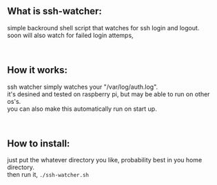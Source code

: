 ## What is ssh-watcher:

simple backround shell script that watches for ssh login and logout. <br>
soon will also watch for failed login attemps, <br>

<br>

## How it works:

ssh watcher simply watches your "/var/log/auth.log". <br>
it's desined and tested on raspberry pi, but may be able to run on other os's. <br>
you can also make this automatically run on start up. <br>

<br>

## How to install:

just put the whatever directory you like, probability best in you home directory. <br>
then run it, `./ssh-watcher.sh` <br>

<br>

